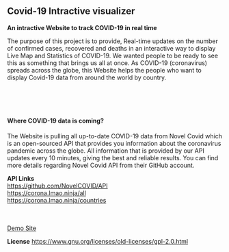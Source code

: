 ## Covid-19 Intractive visualizer

**An intractive Website to track COVID-19 in real time**

The purpose of this project is to provide, Real-time updates on the number of confirmed cases, recovered and deaths in an interactive way to display Live Map and Statistics of COVID-19. We wanted people to be ready to see this as something that brings us all at once. As COVID-19 (coronavirus) spreads across the globe, this Website helps the people who want to display Covid-19 data from around the world by country.

<br>
<br>
<br>


#### Where COVID-19 data is coming?
The Website is pulling all up-to-date COVID-19 data from Novel Covid which is an open-sourced API that provides you information about the coronavirus pandemic across the globe.
All information that is provided by our API updates every 10 minutes, giving the best and reliable results.
You can find more details regarding Novel Covid API from their GitHub account.<br>

**API Links**<br>
https://github.com/NovelCOVID/API <br>
https://corona.lmao.ninja/all <br>
https://corona.lmao.ninja/countries <br>


<br>
<br>
<a href="//saiarlen.com/covid">Demo Site</a>
<br>


**License**
https://www.gnu.org/licenses/old-licenses/gpl-2.0.html